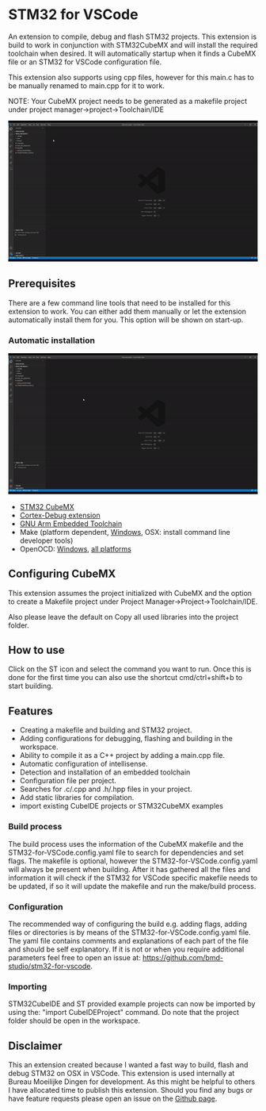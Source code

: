 # STM32 for VSCode

An extension to compile, debug and flash STM32 projects. This extension is build to work in conjunction with STM32CubeMX and will install the required toolchain when desired. It will automatically startup when it finds a CubeMX file or an STM32 for VSCode configuration file.

This extension also supports using cpp files, however for this main.c has to be manually renamed to main.cpp for it to work.

NOTE: Your CubeMX project needs to be generated as a makefile project under project manager->project->Toolchain/IDE

![Alt Text](./media/stm32-for-vscode-build.gif)

## Prerequisites
There are a few command line tools that need to be installed for this extension to work. You can either add them manually or let the extension automatically install them for you. This option will be shown on start-up.

### Automatic installation
![Alt Text](./media/installation.gif)

- [STM32 CubeMX](https://www.st.com/en/development-tools/stm32cubemx.html)
- [Cortex-Debug extension](https://github.com/Marus/cortex-debug)
- [GNU Arm Embedded Toolchain](https://developer.arm.com/open-source/gnu-toolchain/gnu-rm/downloads)
- Make (platform dependent, [Windows](http://gnuwin32.sourceforge.net/packages/make.htm), OSX: install command line developer tools)
- OpenOCD: [Windows](https://gnutoolchains.com/arm-eabi/openocd/), [all platforms](https://xpack.github.io/openocd/install/)

## Configuring CubeMX
This extension assumes the project initialized with CubeMX and the option to create a Makefile project under Project Manager->Project->Toolchain/IDE.

Also please leave the default on Copy all used libraries into the project folder.

## How to use
Click on the ST icon and select the command you want to run. Once this is done for the first time you can also use the shortcut cmd/ctrl+shift+b to start building.

## Features
- Creating a makefile and building and STM32 project.
- Adding configurations for debugging, flashing and building in the workspace.
- Ability to compile it as a C++ project by adding a main.cpp file.
- Automatic configuration of intellisense.
- Detection and installation of an embedded toolchain
- Configuration file per project.
- Searches for .c/.cpp and .h/.hpp files in your project.
- Add static libraries for compilation.
- import existing CubeIDE projects or STM32CubeMX examples

### Build process
The build process uses the information of the CubeMX makefile and the STM32-for-VSCode.config.yaml file to search for dependencies and set flags. The makefile is optional, however the STM32-for-VSCode.config.yaml will always be present when building. After it has gathered all the files and information it will check if the STM32 for VSCode specific makefile needs to be updated, if so it will update the makefile and run the make/build process.

### Configuration
The recommended way of configuring the build e.g. adding flags, adding files or directories is by means of the STM32-for-VSCode.config.yaml file. The yaml file contains comments and explanations of each part of the file and should be self explanatory. If it is not or when you require additional parameters feel free to open an issue at: https://github.com/bmd-studio/stm32-for-vscode.
### Importing
STM32CubeIDE and ST provided example projects can now be imported by using the: "import CubeIDEProject" command. Do note that the project folder should be open in the workspace.

## Disclaimer
This an extension created because I wanted a fast way to build, flash and debug STM32 on OSX in VSCode. This extension is used internally at Bureau Moeilijke Dingen for development. As this might be helpful to others I have allocated time to publish this extension. Should you find any bugs or have feature requests please open an issue on the [Github page](https://github.com/bmd-studio/stm32-for-vscode).

